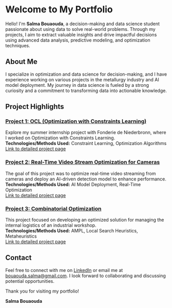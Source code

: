 # Welcome to My Portfolio

Hello! I'm **Salma Bouaouda**, a decision-making and data science student passionate about using data to solve real-world problems. Through my projects, I aim to extract valuable insights and drive impactful decisions using advanced data analysis, predictive modeling, and optimization techniques.

## About Me

I specialize in optimization and data science for decision-making, and I have experience working on various projects in the metallurgy industry and AI model deployment. My journey in data science is fueled by a strong curiosity and a commitment to transforming data into actionable knowledge.

## Project Highlights

### [Project 1: OCL (Optimization with Constraints Learning)](projects/OCL)
Explore my summer internship project with Fonderie de Niederbronn, where I worked on Optimization with Constraints Learning.  
**Technologies/Methods Used:** Constraint Learning, Optimization Algorithms  
[Link to detailed project page](projects/OCL)

### [Project 2: Real-Time Video Stream Optimization for Cameras](projects/AI-Deployment)
The goal of this project was to optimize real-time video streaming from cameras and deploy an AI-driven detection model to enhance performance.  
**Technologies/Methods Used:** AI Model Deployment, Real-Time Optimization  
[Link to detailed project page](projects/AI-Deployment)

### [Project 3: Combinatorial Optimization](projects/CO)
This project focused on developing an optimized solution for managing the internal logistics of an industrial workshop.  
**Technologies/Methods Used:** AMPL, Local Search Heuristics, Metaheuristics  
[Link to detailed project page](projects/CO)

## Contact

Feel free to connect with me on [LinkedIn](https://www.linkedin.com/in/salma-bouaouda-049395265) or email me at [bouaouda.salma@gmail.com](mailto:bouaouda.salma@gmail.com). I look forward to collaborating and discussing potential opportunities.

Thank you for visiting my portfolio!

**Salma Bouaouda**
